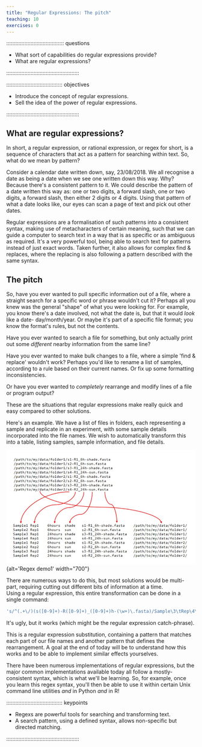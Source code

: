 ```yaml
---
title: "Regular Expressions: The pitch"
teaching: 10
exercises: 0
---
```

  
:::::::::::::::::::::::::::::::::::::: questions 

- What sort of capabilities do regular expressions provide?
- What are regular expressions?

::::::::::::::::::::::::::::::::::::::::::::::::
  
::::::::::::::::::::::::::::::::::::: objectives

- Introduce the concept of regular expressions.
- Sell the idea of the power of regular expressions.

::::::::::::::::::::::::::::::::::::::::::::::::
  

## What are regular expressions?

In short, a regular expression, or rational expression, or regex for short, is a sequence of 
characters that act as a pattern for searching within text. So, what do we mean by pattern?  

Consider a calendar date written down, say, 23/08/2018. We all recognise a date as being a 
date when we see one written down this way. Why? Because there's a consistent pattern to it.
We could describe the pattern of a date written this way as: one or two digits, a forward slash, 
one or two digits, a forward slash, then either 2 digits or 4 digits. Using that pattern of
what a date looks like, our eyes can scan a page of text and pick out other dates. 

Regular expressions are a formalisation of such patterns into a consistent syntax, making use
of metacharacters of certain meaning, such that we can guide a computer to search text in
a way that is as specific or as ambiguous as required. It's a very powerful tool, being able
to search text for patterns instead of just exact words. Taken further, it also allows for
complex find & replaces, where the replacing is also following a pattern described with the
same syntax.  
  
  
  
## The pitch

So, have you ever wanted to pull specific information out of a file, where a straight search for
a specific word or phrase wouldn't cut it? Perhaps all you knew was the general "shape" of
what you were looking for.  For example, you know there's a date involved, not what the date is,
but that it would *look* like a date- day/month/year. Or maybe it's part of a specific 
file format; you know the format's rules, but not the contents.

Have you ever wanted to search a file for something, but only actually print out some *different*
nearby information from the same line?

Have you ever wanted to make bulk changes to a file, where a simple 'find & replace' wouldn't work?
Perhaps you'd like to rename a list of samples, according to a rule based on their current names.
Or fix up some formatting inconsistencies.  

Or have you ever wanted to *completely* rearrange and modify lines of a file or program output?

These are the situations that regular expressions make really quick and easy compared to other 
solutions.



Here's an example.  We have a list of files in folders, each representing a sample and replicate 
in an experiment, with some sample details incorporated into the file names.
We wish to automatically transform this into a table, listing samples, sample information, 
and file details.
  
![](fig/regexDemo1.png){alt='Regex demo1' width="700"}  
  
There are numerous ways to do this, but most solutions would be multi-part, requiring cutting
out different bits of information at a time.  
Using a regular expression, this entire transformation can be done in a single command:

```bash
's/^(.+\/)(s([0-9]+)-R([0-9]+)_([0-9]+)h-(\w+)\.fasta)/Sample\3\tRep\4\t\5hours\t\6\t\2\t\1/'
```  

It's ugly, but it works (which might be the regular expression catch-phrase).  

This is a regular expression substitution, containing a pattern that matches each part of our 
file names and another pattern that defines the rearrangement. A goal at the end of today will 
be to understand how this works and to be able to implement similar effects yourselves.
  
  
  
There have been numerous implementations of regular expressions, but the major common
implementations available today all follow a mostly-consistent syntax, which is what we'll be 
learning. So, for example, once you learn this regex syntax, you'll then be able to use it 
within certain Unix command line utilities *and* in Python *and* in R!
  

::::::::::::::::::::::::::::::::::::: keypoints 

- Regexs are powerful tools for searching and transforming text.
- A search pattern, using a defined syntax, allows non-specific but directed matching.

::::::::::::::::::::::::::::::::::::::::::::::::

[r-markdown]: https://rmarkdown.rstudio.com/

